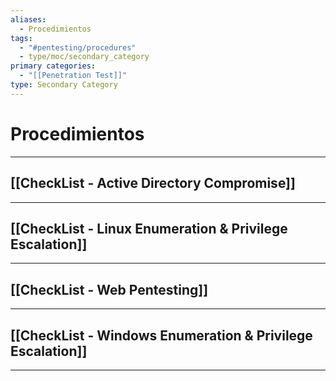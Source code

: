 ```yaml
---
aliases:
  - Procedimientos
tags:
  - "#pentesting/procedures"
  - type/moc/secondary_category
primary categories:
  - "[[Penetration Test]]"
type: Secondary Category
---
```

# Procedimientos

***

## [[CheckList - Active Directory Compromise]]


***

## [[CheckList - Linux Enumeration & Privilege Escalation]]


***

## [[CheckList - Web Pentesting]]


***

## [[CheckList - Windows Enumeration & Privilege Escalation]]


***